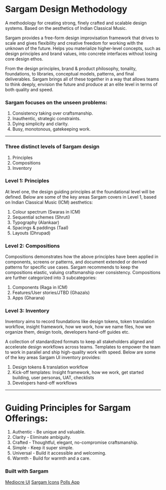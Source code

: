 # Sargam Design Methodology
A methodology for creating strong, finely crafted and scalable design systems. Based on the aesthetics of Indian Classical Music.

Sargam provides a free-form design improvisation framework that drives to scale and gives flexibility and creative freedom for working with the unknown of the future. Helps you materialize higher-level concepts, such as design principles and brand values, into concrete interfaces without losing core design ethos.

From the design principles, brand & product philosophy, tonality, foundations, to libraries, conceptual models, patterns, and final deliverables. Sargam brings all of these together in a way that allows teams to think deeply, envision the future and produce at an elite level in terms of both quality and speed.

### Sargam focuses on the unseen problems:
1. Consistency taking over craftsmanship.
1. Inauthentic, strategic constraints.
1. Dying simplicity and clarity.
1. Busy, monotonous, gatekeeping work.

-----

### Three distinct levels of Sargam design

1. Principles
2. Compositions
3. Inventory

### Level 1: Principles
At level one, the design guiding principles at the foundational level will be defined. Below are some of the key areas Sargam covers in Level 1, based on Indian Classical Music (ICM) aesthetics:

1. Colour spectrum (Swaras in ICM)
2. Sequential schemes (Shruti)
3. Typography (Alankaar)
4. Spacings & paddings (Taal)
5. Layouts (Dhrupad)

### Level 2: Compositions
Compositions demonstrates how the above principles have been applied in components, screens or patterns, and document extended or derived patterns for specific use cases. Sargam recommends to keep the compositions elastic, valuing craftsmanship over consistency. Compositions are further categorized into 3 subcategories:

1. Components (Raga in ICM)
2. Features/User stories/JTBD (Ghazals)
3. Apps (Gharana)

### Level 3: Inventory
Inventory aims to record foundations like design tokens, token translation workflow, insight framework, how we work, how we name files, how we organize them, design tools, developers hand-off guides etc.

A collection of standardized formats to keep all stakeholders aligned and accelerate design workflows across teams. Templates to empower the team to work in parallel and ship high-quality work with speed. Below are some of the key areas Sargam UI inventory provides:

1. Design tokens & translation workflow
2. Kick-off templates: Insight framework, how we work, get started building, user personas, UAT, checklists
3. Developers hand-off workflows

-----

# Guiding Principles for Sargam Offerings:

1. Authentic - Be unique and valuable.
1. Clarity - Eliminate ambiguity.
1. Crafted - Thoughtful, elegant, no-compromise craftsmanship.
2. Simple - Keep it super simple.
3. Universal - Build it accessible and welcoming.
4. Warmth - Build for warmth and a care.

### Built with Sargam

[Mediocre UI](https://www.figma.com/community/file/997606486822345599)
[Sargam Icons](https://sargamicons.com/)
[Polls App](https://polls.adonisjs.dev/)
